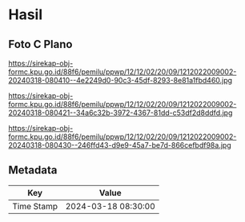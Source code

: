 # Hasil

## Foto C Plano

https://sirekap-obj-formc.kpu.go.id/88f6/pemilu/ppwp/12/12/02/20/09/1212022009002-20240318-080410--4e2249d0-90c3-45df-8293-8e81a1fbd460.jpg

https://sirekap-obj-formc.kpu.go.id/88f6/pemilu/ppwp/12/12/02/20/09/1212022009002-20240318-080421--34a6c32b-3972-4367-81dd-c53df2d8ddfd.jpg

https://sirekap-obj-formc.kpu.go.id/88f6/pemilu/ppwp/12/12/02/20/09/1212022009002-20240318-080430--246ffd43-d9e9-45a7-be7d-866cefbdf98a.jpg


## Metadata

| Key        | Value               |
| ---------- | ------------------- |
| Time Stamp | 2024-03-18 08:30:00 |



